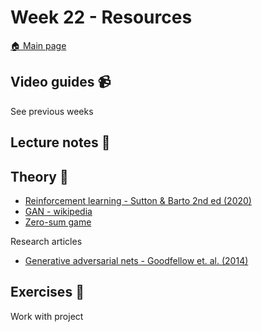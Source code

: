 # Week 22 - Resources

[:house: Main page](https://github.com/pr0fez/AI23-Deep_learning)

## Video guides :video_camera:
See previous weeks

## Lecture notes :book:


## Theory :book:
- [Reinforcement learning - Sutton & Barto 2nd ed (2020)](http://incompleteideas.net/book/RLbook2020.pdf)
- [GAN - wikipedia](https://en.wikipedia.org/wiki/Generative_adversarial_network)
- [Zero-sum game](https://en.wikipedia.org/wiki/Zero-sum_game)

Research articles
- [Generative adversarial nets - Goodfellow et. al. (2014)](https://arxiv.org/pdf/1406.2661.pdf)

## Exercises :running:
Work with project
